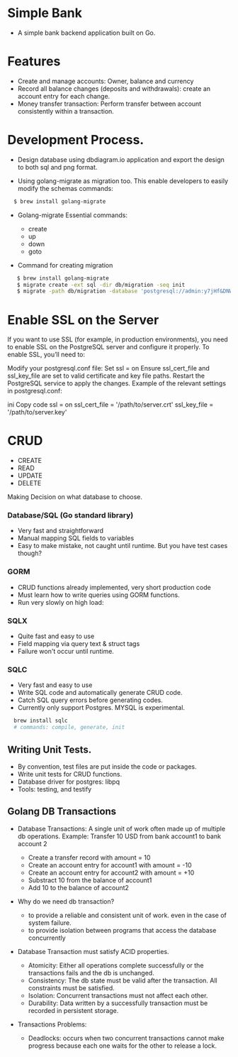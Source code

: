 # Simple Bank

- A simple bank backend application built on Go.

# Features

- Create and manage accounts: Owner, balance and currency
- Record all balance changes (deposits and withdrawals): create an account entry for each change.
- Money transfer transaction: Perform transfer between account consistently within a transaction.

# Development Process.

- Design database using dbdiagram.io application and export the design to both
  sql and png format.

- Using golang-migrate as migration too. This enable developers to easily modify the schemas
  commands:

```sh
  $ brew install golang-migrate
```

- Golang-migrate Essential commands:

  - create
  - up
  - down
  - goto

- Command for creating migration

```sh
   $ brew install golang-migrate
   $ migrate create -ext sql -dir db/migration -seq init
   $ migrate -path db/migration -database 'postgresql://admin:y7jHf&DNWG15@localhost:5030/main?sslmode=disable' -verbose up
```

# Enable SSL on the Server

If you want to use SSL (for example, in production environments), you need to enable SSL on the PostgreSQL server and configure it properly. To enable SSL, you’ll need to:

Modify your postgresql.conf file:
Set ssl = on
Ensure ssl_cert_file and ssl_key_file are set to valid certificate and key file paths.
Restart the PostgreSQL service to apply the changes.
Example of the relevant settings in postgresql.conf:

ini
Copy code
ssl = on
ssl_cert_file = '/path/to/server.crt'
ssl_key_file = '/path/to/server.key'

# CRUD

- CREATE
- READ
- UPDATE
- DELETE

Making Decision on what database to choose.

### Database/SQL (Go standard library)

- Very fast and straightforward
- Manual mapping SQL fields to variables
- Easy to make mistake, not caught until runtime. But you have test cases though?

### GORM

- CRUD functions already implemented, very short production code
- Must learn how to write queries using GORM functions.
- Run very slowly on high load:

### SQLX

- Quite fast and easy to use
- Field mapping via query text & struct tags
- Failure won't occur until runtime.

### SQLC

- Very fast and easy to use
- Write SQL code and automatically generate CRUD code.
- Catch SQL query errors before generating codes.
- Currently only support Postgres. MYSQL is experimental.

```sh
  brew install sqlc
  # commands: compile, generate, init
```

## Writing Unit Tests.

- By convention, test files are put inside the code or packages.
- Write unit tests for CRUD functions.
- Database driver for postgres: libpq
- Tools: testing, and testify

## Golang DB Transactions

- Database Transactions: A single unit of work often made up of multiple db operations.
  Example: Transfer 10 USD from bank account1 to bank account 2

  - Create a transfer record with amount = 10
  - Create an account entry for account1 with amount = -10
  - Create an account entry for account2 with amount = +10
  - Substract 10 from the balance of account1
  - Add 10 to the balance of account2

- Why do we need db transaction?

  - to provide a reliable and consistent unit of work.
    even in the case of system failure.
  - to provide isolation between programs that access the database
    concurrently

- Database Transaction must satisfy ACID properties.

  - Atomicity: Either all operations complete successfully or the transactions
    fails and the db is unchanged.
  - Consistency: The db state must be valid after the transaction. All constraints must be satisfied.
  - Isolation: Concurrent transactions must not affect each other.
  - Durability: Data written by a successfully transaction must be recorded in persistent storage.

- Transactions Problems:
  - Deadlocks: occurs when two concurrent transactions cannot make progress because each one
    waits for the other to release a lock.
